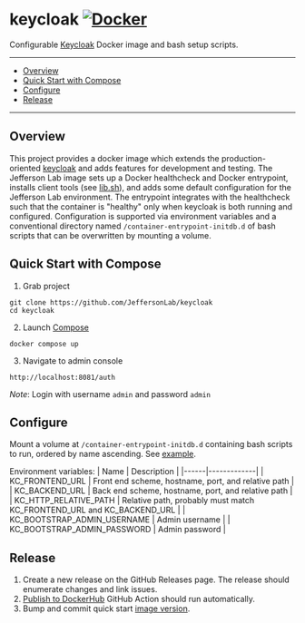 # keycloak [![Docker](https://img.shields.io/docker/v/jeffersonlab/keycloak?sort=semver&label=DockerHub)](https://hub.docker.com/r/jeffersonlab/keycloak)
Configurable [Keycloak](https://www.keycloak.org/) Docker image and bash setup scripts.

---
 - [Overview](https://github.com/JeffersonLab/keycloak#overview)
 - [Quick Start with Compose](https://github.com/JeffersonLab/keycloak#quick-start-with-compose) 
 - [Configure](https://github.com/JeffersonLab/keycloak#configure)
 - [Release](https://github.com/JeffersonLab/keycloak#release)
---

## Overview
This project provides a docker image which extends the production-oriented [keycloak](https://quay.io/repository/keycloak/keycloak) and adds features for development and testing.   The Jefferson Lab image sets up a Docker healthcheck and Docker entrypoint, installs client tools (see [lib.sh](https://github.com/JeffersonLab/keycloak/blob/main/scripts/lib.sh)), and adds some default configuration for the Jefferson Lab environment.  The entrypoint integrates with the healthcheck such that the container is "healthy" only when keycloak is both running and configured.  Configuration is supported via environment variables and a conventional directory named `/container-entrypoint-initdb.d` of bash scripts that can be overwritten by mounting a volume.

## Quick Start with Compose
1. Grab project
```
git clone https://github.com/JeffersonLab/keycloak
cd keycloak
```
2. Launch [Compose](https://github.com/docker/compose)
```
docker compose up
```
3. Navigate to admin console
```
http://localhost:8081/auth
```
*Note*: Login with username `admin` and password `admin` 

## Configure
Mount a volume at `/container-entrypoint-initdb.d` containing bash scripts to run, ordered by name ascending.  See [example](https://github.com/JeffersonLab/keycloak/tree/main/container/keycloak/initdb.d).

Environment variables:
| Name | Description |
|------|-------------|
| KC_FRONTEND_URL | Front end scheme, hostname, port, and relative path |
| KC_BACKEND_URL | Back end scheme, hostname, port, and relative path |
| KC_HTTP_RELATIVE_PATH | Relative path, probably must match KC_FRONTEND_URL and KC_BACKEND_URL |
| KC_BOOTSTRAP_ADMIN_USERNAME | Admin username |
| KC_BOOTSTRAP_ADMIN_PASSWORD | Admin password |

## Release
1. Create a new release on the GitHub Releases page.  The release should enumerate changes and link issues.
1. [Publish to DockerHub](https://github.com/JeffersonLab/keycloak/actions/workflows/docker-publish.yml) GitHub Action should run automatically. 
1. Bump and commit quick start [image version](https://github.com/JeffersonLab/keycloak/blob/main/compose.override.yaml).
